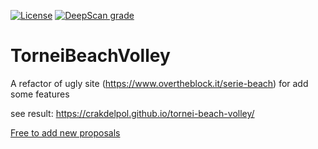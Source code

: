  [![License](https://img.shields.io/npm/l/@angular/cli.svg)](https://github.com/crakdelpol/tornei-beach-volley/blob/master/LICENSE) [![DeepScan grade](https://deepscan.io/api/teams/3289/projects/4845/branches/38536/badge/grade.svg)](https://deepscan.io/dashboard#view=project&tid=3289&pid=4845&bid=38536)

# TorneiBeachVolley

A refactor of ugly site (https://www.overtheblock.it/serie-beach) for add some features

see result: https://crakdelpol.github.io/tornei-beach-volley/

[Free to add new proposals](https://github.com/crakdelpol/tornei-beach-volley/issues/new?assignees=&labels=&template=feature_request.md&title=)
